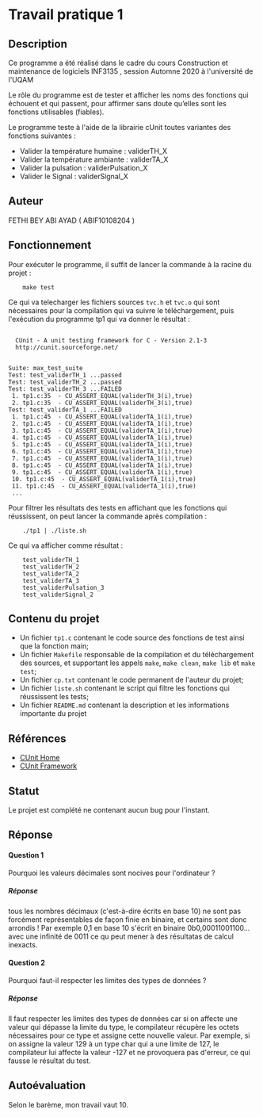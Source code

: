 # Travail pratique 1

   ## Description
   
   Ce programme a été réalisé dans le cadre du cours Construction et maintenance de logiciels INF3135 , session Automne 2020 à l'université de l'UQAM

   Le rôle du programme est de tester et afficher les noms des fonctions qui échouent et qui passent, pour affirmer sans doute qu’elles sont les fonctions utilisables (fiables).
   
   Le programme teste à l'aide de la librairie cUnit toutes variantes des fonctions suivantes :
   
   - Valider la température humaine : validerTH_X
   - Valider la température ambiante : validerTA_X
   - Valider la pulsation : validerPulsation_X
   - Valider le Signal : validerSignal_X

   ## Auteur

   FETHI BEY ABI AYAD  ( ABIF10108204 )

   ## Fonctionnement

   Pour exécuter le programme, il suffit de lancer la commande à la racine du projet :
   
   ~~~~
       make test
   ~~~~
   
   Ce qui va telecharger les fichiers sources `tvc.h` et `tvc.o` qui sont nécessaires pour la compilation qui va suivre le téléchargement, puis l'exécution du programme tp1 qui va donner le résultat :
   ~~~~
   
     CUnit - A unit testing framework for C - Version 2.1-3
     http://cunit.sourceforge.net/


Suite: max_test_suite
  Test: test_validerTH_1 ...passed
  Test: test_validerTH_2 ...passed
  Test: test_validerTH_3 ...FAILED
    1. tp1.c:35  - CU_ASSERT_EQUAL(validerTH_3(i),true)
    2. tp1.c:35  - CU_ASSERT_EQUAL(validerTH_3(i),true)
  Test: test_validerTA_1 ...FAILED
    1. tp1.c:45  - CU_ASSERT_EQUAL(validerTA_1(i),true)
    2. tp1.c:45  - CU_ASSERT_EQUAL(validerTA_1(i),true)
    3. tp1.c:45  - CU_ASSERT_EQUAL(validerTA_1(i),true)
    4. tp1.c:45  - CU_ASSERT_EQUAL(validerTA_1(i),true)
    5. tp1.c:45  - CU_ASSERT_EQUAL(validerTA_1(i),true)
    6. tp1.c:45  - CU_ASSERT_EQUAL(validerTA_1(i),true)
    7. tp1.c:45  - CU_ASSERT_EQUAL(validerTA_1(i),true)
    8. tp1.c:45  - CU_ASSERT_EQUAL(validerTA_1(i),true)
    9. tp1.c:45  - CU_ASSERT_EQUAL(validerTA_1(i),true)
    10. tp1.c:45  - CU_ASSERT_EQUAL(validerTA_1(i),true)
    11. tp1.c:45  - CU_ASSERT_EQUAL(validerTA_1(i),true)
    ...
   ~~~~

Pour filtrer les résultats des tests en affichant que les fonctions qui réussissent, on peut lancer la commande après compilation :

   ~~~~
       ./tp1 | ./liste.sh
   ~~~~

Ce qui va afficher comme résultat : 

   ~~~~
       test_validerTH_1
       test_validerTH_2
       test_validerTA_2
       test_validerTA_3
       test_validerPulsation_3
       test_validerSignal_2
   ~~~~

   ## Contenu du projet

   - Un fichier `tp1.c` contenant le code source des fonctions de test ainsi que la fonction main;
   - Un fichier `Makefile` responsable de la compilation et du téléchargement des sources, et supportant les appels `make`, `make clean`, `make lib` et `make test`;
   - Un fichier `cp.txt` contenant le code permanent de l'auteur du projet;
   - Un fichier `liste.sh` contenant le script qui filtre les fonctions qui réussissent les tests;
   - Un fichier `README.md` contenant la description et les informations importante du projet
   
   ## Références

   - [CUnit Home](http://cunit.sourceforge.net/index.html)
   - [CUnit Framework](http://cunit.sourceforge.net/doxdocs/group__Framework.html)


   ## Statut

   Le projet est complété ne contenant aucun bug pour l'instant.
   
   ## Réponse
   
   #### Question 1
   Pourquoi les valeurs décimales sont nocives pour l'ordinateur ?
   
   ##### Réponse
   tous les nombres décimaux (c'est-à-dire écrits en base 10) ne sont pas forcément représentables de façon finie en binaire, et certains sont donc arrondis !
   Par exemple 0,1 en base 10 s'écrit en binaire 0b0,00011001100… avec une infinité de 0011 ce qu peut mener à des résultatas de calcul inexacts.
   
   #### Question 2
   Pourquoi faut-il respecter les limites des types de données ?
   
   ##### Réponse
   Il faut respecter les limites des types de données car si on affecte une valeur qui dépasse la limite du type, le compilateur récupère les octets nécessaires pour ce type et assigne cette nouvelle valeur.
   Par exemple, si on assigne la valeur 129 à un type char qui a une limite de 127, le compilateur lui affecte la valeur -127 et ne provoquera pas d'erreur, ce qui fausse le résultat du test.   
   
   ## Autoévaluation
   
   Selon le barème, mon travail vaut 10.
